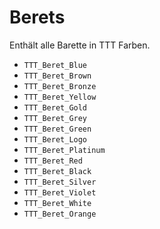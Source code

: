 # Berets

Enthält alle Barette in TTT Farben.

- `TTT_Beret_Blue`
- `TTT_Beret_Brown`
- `TTT_Beret_Bronze`
- `TTT_Beret_Yellow`
- `TTT_Beret_Gold`
- `TTT_Beret_Grey`
- `TTT_Beret_Green`
- `TTT_Beret_Logo`
- `TTT_Beret_Platinum`
- `TTT_Beret_Red`
- `TTT_Beret_Black`
- `TTT_Beret_Silver`
- `TTT_Beret_Violet`
- `TTT_Beret_White`
- `TTT_Beret_Orange`